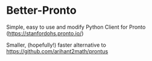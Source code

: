 # Better-Pronto
Simple, easy to use and modify Python Client for Pronto (https://stanfordohs.pronto.io/)

Smaller, (hopefully!) faster alternative to https://github.com/arihant2math/prontus
